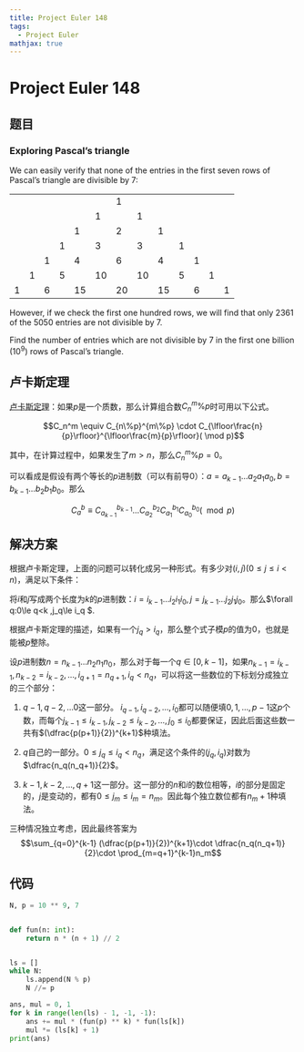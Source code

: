 ```yaml
---
title: Project Euler 148
tags:
  - Project Euler
mathjax: true
---
```

<escape><!-- more --></escape>
    
# Project Euler 148
## 题目
### Exploring Pascal’s triangle
We can easily verify that none of the entries in the first seven rows of Pascal’s triangle are divisible by $7$:

||||||||||||||
|-|-|-|-|-|-|-|-|-|-|-|-|-|
|||||||1|||||||
||||||1||1||||||
|||||1||2||1|||||
||||1||3||3||1||||
|||1||4||6||4||1|||
||1||5||10||10||5||1||
|1||6||15||20||15||6||1|

However, if we check the first one hundred rows, we will find that only $2361$ of the $5050$ entries are not divisible by $7$.

Find the number of entries which are not divisible by $7$ in the first one billion ($10^9$) rows of Pascal’s triangle.

## 卢卡斯定理

[卢卡斯定理](https://en.wikipedia.org/wiki/Lucas%27s_theorem)：如果$p$是一个质数，那么计算组合数$C_n^m\% p$时可用以下公式。

$$C_n^m \equiv C_{n\%p}^{m\%p} \cdot C_{\lfloor\frac{n}{p}\rfloor}^{\lfloor\frac{m}{p}\rfloor}( \mod p)$$

其中，在计算过程中，如果发生了$m>n$，那么$C_n^m\%p=0$。

可以看成是假设有两个等长的$p$进制数（可以有前导$0$）：$a=a_{k-1}\dots a_2a_1a_0,b= b_{k-1}\dots b_2b_1b_0$。那么

$$C_a^b\equiv  C_{a_{k-1}}^{b_{k-1}}\dots C_{a_2}^{b_2}C_{a_1}^{b_1}C_{a_0}^{b_0}(\mod p) $$


## 解决方案

根据卢卡斯定理，上面的问题可以转化成另一种形式。有多少对$(i,j)(0\leq j \le i <n )$，满足以下条件：

将$i$和$j$写成两个长度为$k$的$p$进制数：$i=i_{k-1}\dots i_2i_1i_0,j=j_{k-1}\dots j_2j_1j_0$。那么$\forall q:0\le q<k ,j_q\le i_q $.

根据卢卡斯定理的描述，如果有一个$j_q>i_q$，那么整个式子模$p$的值为$0$，也就是能被$p$整除。

设$p$进制数$n=n_{k-1}\dots n_2n_1n_0$，那么对于每一个$q\in[0,k-1]$，如果$n_{k-1}=i_{k-1},n_{k-2}=i_{k-2},\dots,i_{q+1}=n_{q+1},i_q<n_q$，可以将这一些数位的下标划分成独立的三个部分：

1. $q-1,q-2,\dots 0$这一部分。 $i_{q-1},i_{q-2},\dots,i_0$都可以随便填$0,1,\dots,p-1$这$p$个数，而每个$j_{k-1}\le i_{k-1},j_{k-2}\le i_{k-2},\dots,j_0\le i_0$都要保证，因此后面这些数一共有$(\dfrac{p(p+1)}{2})^{k+1}$种填法。

2. $q$自己的一部分。$0\le j_q\le i_q<n_q$，满足这个条件的$(j_q,i_q)$对数为$\dfrac{n_q(n_q+1)}{2}$。

3. $k-1,k-2,\dots,q+1$这一部分。这一部分的$n$和$i$的数位相等，$i$的部分是固定的，$j$是变动的，都有$0\le j_m\le i_m=n_m$。因此每个独立数位都有$n_m+1$种填法。

三种情况独立考虑，因此最终答案为$$\sum_{q=0}^{k-1} (\dfrac{p(p+1)}{2})^{k+1}\cdot \dfrac{n_q(n_q+1)}{2}\cdot \prod_{m=q+1}^{k-1}n_m$$

## 代码

```py
N, p = 10 ** 9, 7


def fun(n: int):
    return n * (n + 1) // 2


ls = []
while N:
    ls.append(N % p)
    N //= p

ans, mul = 0, 1
for k in range(len(ls) - 1, -1, -1):
    ans += mul * (fun(p) ** k) * fun(ls[k])
    mul *= (ls[k] + 1)
print(ans)

```

